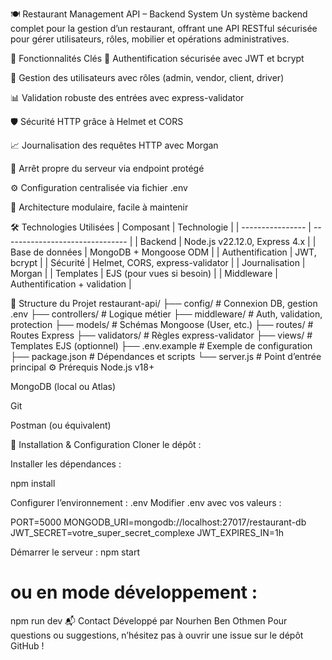 🍽️ Restaurant Management API – Backend System
Un système backend complet pour la gestion d’un restaurant, offrant une API RESTful sécurisée pour gérer utilisateurs, rôles, mobilier et opérations administratives.

🚀 Fonctionnalités Clés
🔐 Authentification sécurisée avec JWT et bcrypt

👥 Gestion des utilisateurs avec rôles (admin, vendor, client, driver)

📊 Validation robuste des entrées avec express-validator

🛡️ Sécurité HTTP grâce à Helmet et CORS

📈 Journalisation des requêtes HTTP avec Morgan

🛌 Arrêt propre du serveur via endpoint protégé

⚙️ Configuration centralisée via fichier .env

🧹 Architecture modulaire, facile à maintenir

🛠️ Technologies Utilisées
| Composant        | Technologie                     |
| ---------------- | ------------------------------- |
| Backend          | Node.js v22.12.0, Express 4.x   |
| Base de données  | MongoDB + Mongoose ODM          |
| Authentification | JWT, bcrypt                     |
| Sécurité         | Helmet, CORS, express-validator |
| Journalisation   | Morgan                          |
| Templates        | EJS (pour vues si besoin)       |
| Middleware       | Authentification + validation   |

📁 Structure du Projet
restaurant-api/
├── config/           # Connexion DB, gestion .env
├── controllers/      # Logique métier
├── middleware/       # Auth, validation, protection
├── models/           # Schémas Mongoose (User, etc.)
├── routes/           # Routes Express
├── validators/       # Règles express-validator
├── views/            # Templates EJS (optionnel)
├── .env.example      # Exemple de configuration
├── package.json      # Dépendances et scripts
└── server.js         # Point d’entrée principal
⚙️ Prérequis
Node.js v18+

MongoDB (local ou Atlas)

Git

Postman (ou équivalent)

🧪 Installation & Configuration
Cloner le dépôt :


Installer les dépendances :

npm install

Configurer l’environnement : .env
Modifier .env avec vos valeurs :

PORT=5000
MONGODB_URI=mongodb://localhost:27017/restaurant-db
JWT_SECRET=votre_super_secret_complexe
JWT_EXPIRES_IN=1h

Démarrer le serveur :
npm start
# ou en mode développement :
npm run dev
📬 Contact
Développé par Nourhen Ben Othmen
Pour questions ou suggestions, n’hésitez pas à ouvrir une issue sur le dépôt GitHub !
